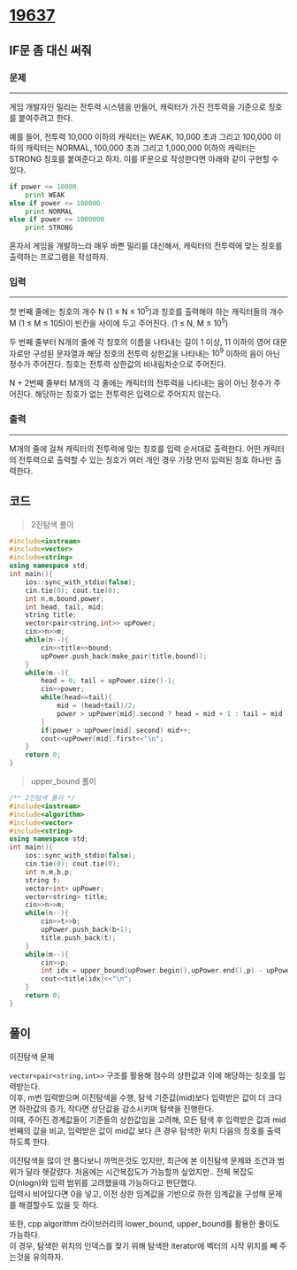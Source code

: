 # [19637](https://www.acmicpc.net/problem/19637)

## IF문 좀 대신 써줘

### 문제

---

게임 개발자인 밀리는 전투력 시스템을 만들어, 캐릭터가 가진 전투력을 기준으로 칭호를 붙여주려고 한다.

예를 들어, 전투력 10,000 이하의 캐릭터는 WEAK, 10,000 초과 그리고 100,000 이하의 캐릭터는 NORMAL, 100,000 초과 그리고 1,000,000 이하의 캐릭터는 STRONG 칭호를 붙여준다고 하자. 이를 IF문으로 작성한다면 아래와 같이 구현할 수 있다.

```python
if power <= 10000
    print WEAK
else if power <= 100000
    print NORMAL
else if power <= 1000000
    print STRONG
```

혼자서 게임을 개발하느라 매우 바쁜 밀리를 대신해서, 캐릭터의 전투력에 맞는 칭호를 출력하는 프로그램을 작성하자.

### 입력

---

첫 번째 줄에는 칭호의 개수 N (1 ≤ N ≤ $10^5$)과 칭호를 출력해야 하는 캐릭터들의 개수 M (1 ≤ M ≤ 105)이 빈칸을 사이에 두고 주어진다. (1 ≤ N, M ≤ $10^5$)

두 번째 줄부터 N개의 줄에 각 칭호의 이름을 나타내는 길이 1 이상, 11 이하의 영어 대문자로만 구성된 문자열과 해당 칭호의 전투력 상한값을 나타내는 $10^9$ 이하의 음이 아닌 정수가 주어진다. 칭호는 전투력 상한값의 비내림차순으로 주어진다.

N + 2번째 줄부터 M개의 각 줄에는 캐릭터의 전투력을 나타내는 음이 아닌 정수가 주어진다. 해당하는 칭호가 없는 전투력은 입력으로 주어지지 않는다.

### 출력

---

M개의 줄에 걸쳐 캐릭터의 전투력에 맞는 칭호를 입력 순서대로 출력한다. 어떤 캐릭터의 전투력으로 출력할 수 있는 칭호가 여러 개인 경우 가장 먼저 입력된 칭호 하나만 출력한다.

## 코드

> 2진탐색 풀이

```c++
#include<iostream>
#include<vector>
#include<string>
using namespace std;
int main(){
    ios::sync_with_stdio(false);
    cin.tie(0); cout.tie(0);
    int n,m,bound,power;
    int head, tail, mid;
    string title;
    vector<pair<string,int>> upPower;
    cin>>n>>m;
    while(n--){
        cin>>title>>bound;
        upPower.push_back(make_pair(title,bound));
    }
    while(m--){
        head = 0; tail = upPower.size()-1;
        cin>>power;
        while(head<=tail){
            mid = (head+tail)/2;
            power > upPower[mid].second ? head = mid + 1 : tail = mid - 1;
        }
        if(power > upPower[mid].second) mid++;
        cout<<upPower[mid].first<<"\n";
    }
    return 0;
}
```

> upper_bound 풀이

```c++
/** 2진탐색 풀이 */
#include<iostream>
#include<algorithm>
#include<vector>
#include<string>
using namespace std;
int main(){
    ios::sync_with_stdio(false);
    cin.tie(0); cout.tie(0);
    int n,m,b,p;
    string t;
    vector<int> upPower;
    vector<string> title;
    cin>>n>>m;
    while(n--){
        cin>>t>>b;
        upPower.push_back(b+1);
        title.push_back(t);
    }
    while(m--){
        cin>>p;
        int idx = upper_bound(upPower.begin(),upPower.end(),p) - upPower.begin();
        cout<<title[idx]<<"\n";
    }
    return 0;
}
```

## 풀이

이진탐색 문제

`vector<pair<string,int>>` 구조를 활용해 점수의 상한값과 이에 해당하는 칭호를 입력받는다.  
이후, m번 입력받으며 이진탐색을 수행, 탐색 기준값(mid)보다 입력받은 값이 더 크다면 하한값의 증가, 작다면 상단값을 감소시키며 탐색을 진행한다.  
이때, 주어진 경계값들이 기준들의 상한값임을 고려해, 모든 탐색 후 입력받은 값과 mid번째의 값을 비교, 입력받은 값이 mid값 보다 큰 경우 탐색한 위치 다음의 칭호를 출력하도록 한다.  

이진탐색을 많이 안 풀다보니 까먹은것도 있지만, 최근에 본 이진탐색 문제와 조건과 범위가 달라 헷갈렸다.
처음에는 시간복잡도가 가능할까 싶었지만.. 전체 복잡도 O(nlogn)와 입력 범위를 고려했을때 가능하다고 판단했다.  
입력시 비어있다면 0을 넣고, 이전 상한 임계값을 기반으로 하한 임계값을 구성해 문제를 해결할수도 있을 듯 하다.  

또한, cpp algorithm 라이브러리의 lower_bound, upper_bound를 활용한 풀이도 가능하다.  
이 경우, 탐색한 위치의 인덱스를 찾기 위해 탐색한 iterator에 벡터의 시작 위치를 빼 주는것을 유의하자.
